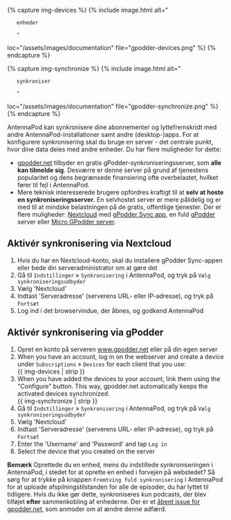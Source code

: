{% capture img-devices %} {% include image.html alt="

       enheder

       "

loc="/assets/images/documentation" file="gpodder-devices.png" %} {% endcapture %}

{% capture img-synchronize %} {% include image.html alt="

       synkroniser

       "

loc="/assets/images/documentation" file="gpodder-synchronize.png" %} {% endcapture %}

AntennaPod kan synkronisere dine abonnementer og lyttefremskridt med andre AntennaPod-installationer samt andre (desktop-)apps. For at konfigurere synkronisering skal du bruge en server - det centrale punkt, hvor dine data deles med andre enheder. Du har flere muligheder for dette:

* [gpodder.net](https://gpodder.net/) tilbyder en gratis gPodder-synkroniseringsserver, som **alle kan tilmelde sig**. Desværre er denne server på grund af tjenestens popularitet og dens begrænsede finansiering ofte overbelastet, hvilket fører til fejl i AntennaPod.
* Mere teknisk interesserede brugere opfordres kraftigt til at **selv at hoste en synkroniseringsserver**. En selvhostet server er mere pålidelig og er med til at mindske belastningen på de gratis, offentlige tjenester. Der er flere muligheder: [Nextcloud](https://nextcloud.com/install/#instructions-server) med [gPodder Sync app](https://apps.nextcloud.com/apps/gpoddersync), en fuld [gPodder](https://gpoddernet.readthedocs.io/en/latest/dev/installation.html) server eller [Micro GPodder server](https://github.com/bohwaz/micro-gpodder-server).

## Aktivér synkronisering via Nextcloud

1. Hvis du har en Nextcloud-konto, skal du installere gPodder Sync-appen eller bede din serveradministrator om at gøre det
1. Gå til `Indstillinger` » `Synkronisering` i AntennaPod, og tryk på `Vælg synkroniseringsudbyder`
1. Vælg 'Nextcloud'
1. Indtast 'Serveradresse' (serverens URL- eller IP-adresse), og tryk på `Fortsæt`
1. Log ind i det browservindue, der åbnes, og godkend AntennaPod

## Aktivér synkronisering via gPodder

1. Opret en konto på serveren www.gpodder.net eller på din egen server
1. When you have an account, log in on the webserver and create a device under `Subscriptions` » `Devices` for each client that you use:<br />{{ img-devices | strip }}
1. When you have added the devices to your account, link them using the "Configure" button. This way, gpodder.net automatically keeps the activated devices synchronized.<br />{{ img-synchronize | strip }}
1. Gå til `Indstillinger` » `Synkronisering` i AntennaPod, og tryk på `Vælg synkroniseringsudbyder`
1. Vælg 'Nextcloud'
1. Indtast 'Serveradresse' (serverens URL- eller IP-adresse), og tryk på `Fortsæt`
1. Enter the 'Username' and 'Password' and tap `Log in`
1. Select the device that you created on the server

**Bemærk** Oprettede du en enhed, mens du indstillede synkroniseringen i AntennaPod, i stedet for at oprette en enhed i forvejen på webstedet? Så sørg for at trykke på knappen `Fremtving fuld synkronisering` i AntennaPod for at uploade afspilningstilstanden for alle de episoder, du har lyttet til tidligere. Hvis du ikke gør dette, synkroniseres kun podcasts, der blev tilføjet **efter** sammenkobling af enhederne. Der er et [åbent issue for gpodder.net](https://github.com/gpodder/mygpo/issues/388), som anmoder om at ændre denne adfærd.
